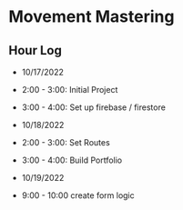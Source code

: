 # Movement Mastering

## Hour Log

- 10/17/2022
- 2:00 - 3:00: Initial Project
- 3:00 - 4:00: Set up firebase / firestore

- 10/18/2022
- 2:00 - 3:00: Set Routes
- 3:00 - 4:00: Build Portfolio

- 10/19/2022
- 9:00 - 10:00 create form logic